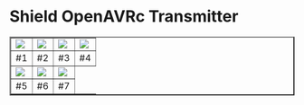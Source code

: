 # Shield OpenAVRc Transmitter

<table border="2">
<tr>
<td><img src="https://github.com/pierrotm777/oXs_RP2040_Gps_Baro_Acc_Gyro/blob/main/How_to_Build/oXs_topcms.jpg" border="0"/></td>
<td><img src="https://github.com/pierrotm777/oXs_RP2040_Gps_Baro_Acc_Gyro/blob/main/How_to_Build/oXs_bottomcms.jpg" border="0"/></td>
<td><img src="https://github.com/pierrotm777/oXs_RP2040_Gps_Baro_Acc_Gyro/blob/main/How_to_Build/oXs_ads1115.jpg" border="0"/></td>
<td><img src="https://github.com/pierrotm777/oXs_RP2040_Gps_Baro_Acc_Gyro/blob/main/How_to_Build/oXs_bmp280.jpg" border="0"/></td>
</tr>
<tr>
<td>     #1</td><td>     #2</td><td>     #3</td><td>     #4</td>
</tr>
<tr>
<td><img src="https://github.com/pierrotm777/oXs_RP2040_Gps_Baro_Acc_Gyro/blob/main/How_to_Build/oXs_connectors.jpg" border="0"/></td>
<td><img src="https://github.com/pierrotm777/oXs_RP2040_Gps_Baro_Acc_Gyro/blob/main/How_to_Build/oXs_mpu.jpg" border="0"/></td>
<td><img src="https://github.com/pierrotm777/oXs_RP2040_Gps_Baro_Acc_Gyro/blob/main/How_to_Build/oXs_rp2040.jpg" border="0"/></td>
</tr>
<tr>
<td>     #5</td><td>     #6</td><td>     #7</td>
</tr>
</table>

